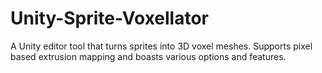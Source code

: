 # Unity-Sprite-Voxellator
A Unity editor tool that turns sprites into 3D voxel meshes. Supports pixel based extrusion mapping and boasts various options and features.
